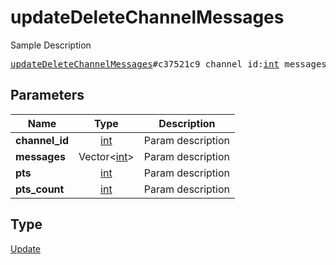 # updateDeleteChannelMessages

Sample Description

<pre>
<a href="../constructor/updateDeleteChannelMessages.md">updateDeleteChannelMessages</a>#c37521c9 channel_id:<a href="../type/int.md">int</a> messages:Vector&lt;<a href="../type/int.md">int</a>&gt; pts:<a href="../type/int.md">int</a> pts_count:<a href="../type/int.md">int</a> = <a href="../type/Update.md">Update</a>;
</pre>
## Parameters

| Name | Type | Description |
|------|:----:|-------------|
| **channel_id** | <a href="../type/int.md">int</a> | Param description |
| **messages** | Vector&lt;<a href="../type/int.md">int</a>&gt; | Param description |
| **pts** | <a href="../type/int.md">int</a> | Param description |
| **pts_count** | <a href="../type/int.md">int</a> | Param description |

## Type

<a href="../type/Update.md">Update</a>
